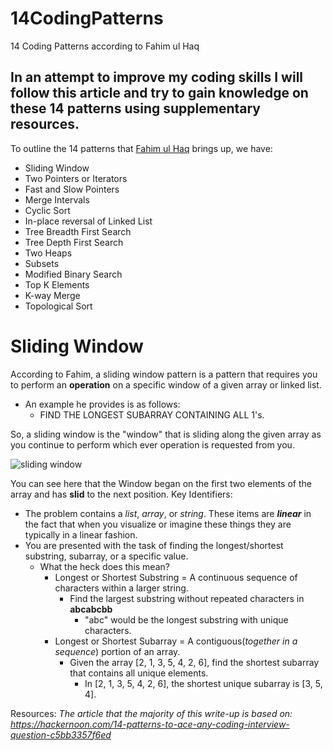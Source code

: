 # 14CodingPatterns
14 Coding Patterns according to Fahim ul Haq

## In an attempt to improve my coding skills I will follow this article and try to gain knowledge on these 14 patterns using supplementary resources.

To outline the 14 patterns that [Fahim ul Haq](https://hackernoon.com/u/fahimulhaq) brings up, we have:

 - Sliding Window
 - Two Pointers or Iterators
 - Fast and Slow Pointers
 - Merge Intervals
 - Cyclic Sort
 - In-place reversal of Linked List
 - Tree Breadth First Search
 - Tree Depth First Search
 - Two Heaps
 - Subsets
 - Modified Binary Search
 - Top K Elements
 - K-way Merge
 - Topological Sort
# Sliding Window
According to Fahim, a sliding window pattern is a pattern that requires you to perform an **operation** on a specific window of a given array or linked list. 
 - An example he provides is as follows: 	
	 - FIND THE LONGEST SUBARRAY CONTAINING ALL 1's.

So, a sliding window is the "window" that is sliding along the given array as you continue to perform which ever operation is requested from you.

![sliding window](https://files.catbox.moe/rhhs55.png)

You can see here that the Window began on the first two elements of the array and has **slid** to the next position. 
Key Identifiers:

 - The problem contains a *list*, *array*, or *string*. These items are ***linear*** in the fact that when you visualize or imagine these things they are typically in a linear fashion. 
 - You are presented with the task of finding the longest/shortest substring, subarray, or a specific value.
	 - What the heck does this mean?
		 - Longest or Shortest Substring = A continuous sequence of characters within a larger string.
			 - Find the largest substring without repeated characters in **abcabcbb**
				 - "abc" would be the longest substring with unique characters.
		 - Longest or Shortest Subarray = A contiguous(*together in a sequence*) portion of an array.
			 - Given the array [2, 1, 3, 5, 4, 2, 6], find the shortest subarray that contains all unique elements.
				 - In [2, 1, 3, 5, 4, 2, 6], the shortest unique subarray is [3, 5, 4].

Resources:
*The article that the majority of this write-up is based on:
https://hackernoon.com/14-patterns-to-ace-any-coding-interview-question-c5bb3357f6ed*
